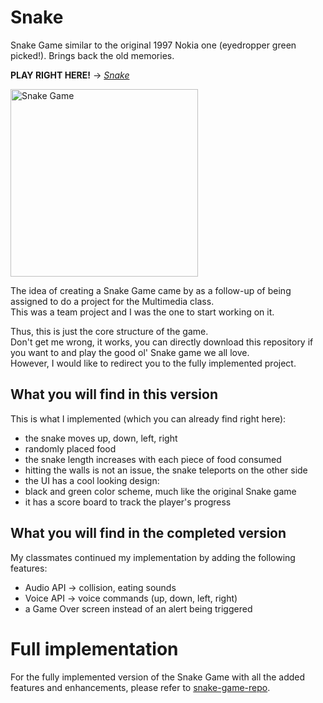 # Snake
Snake Game similar to the original 1997 Nokia one (eyedropper green picked!). Brings back the old memories.

**PLAY RIGHT HERE!** → *[Snake](https://outshiningthateskimo.github.io/Snake/)* 

<p>
  <img src="https://github.com/outshiningthateskimo/Snake/assets/116450427/22a6dada-4a1b-4954-abd6-e95e40896c6a" width="300" alt="Snake Game">
</p>

The idea of creating a Snake Game came by as a follow-up of being assigned to do a project for the Multimedia class.  
This was a team project and I was the one to start working on it.  

Thus, this is just the core structure of the game.  
Don't get me wrong, it works, you can directly download this repository if you want to and play the good ol' Snake game we all love.  
However, I would like to redirect you to the fully implemented project.

## What you will find in this version
This is what I implemented (which you can already find right here):
- the snake moves up, down, left, right
- randomly placed food
- the snake length increases with each piece of food consumed
- hitting the walls is not an issue, the snake teleports on the other side
- the UI has a cool looking design:
- black and green color scheme, much like the original Snake game
- it has a score board to track the player's progress

## What you will find in the completed version
My classmates continued my implementation by adding the following features:
- Audio API → collision, eating sounds
- Voice API → voice commands (up, down, left, right)
- a Game Over screen instead of an alert being triggered
  
# Full implementation
For the fully implemented version of the Snake Game with all the added features and enhancements, please refer to [snake-game-repo](https://github.com/Ahamdan114/snake-game-repo).
